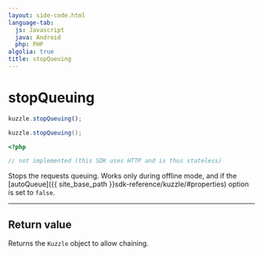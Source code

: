 ```yaml
---
layout: side-code.html
language-tab:
  js: Javascript
  java: Android
  php: PHP
algolia: true
title: stopQueuing
---
```


# stopQueuing

```js
kuzzle.stopQueuing();
```

```java
kuzzle.stopQueuing();
```

```php
<?php

// not implemented (this SDK uses HTTP and is thus stateless)
```

Stops the requests queuing. Works only during offline mode, and if the [autoQueue]({{ site_base_path }}sdk-reference/kuzzle/#properties) option is set to `false`.

---

## Return value

Returns the `Kuzzle` object to allow chaining.
